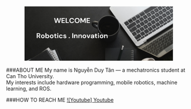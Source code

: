 <p align="center"><a href="https://github.com/new-03"><img width="80%" src="./Image.png" /></a></p>

###ABOUT ME
My name is Nguyễn Duy Tân — a mechatronics student at Can Tho University.<br>
My interests include hardware programming, mobile robotics, machine learning, and ROS.<br>

###HOW TO REACH ME
[![Youtube] Youtube](https://www.youtube.com/@duytan-03)

